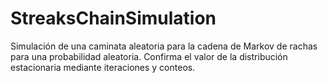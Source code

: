 # StreaksChainSimulation

Simulación de una caminata aleatoria para la cadena de Markov de rachas para una probabilidad aleatoria.
Confirma el valor de la distribución estacionaria mediante iteraciones y conteos.
